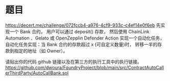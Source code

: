 # 题目
https://decert.me/challenge/072fccb4-a976-4cf9-933c-c4ef14e0f6eb
先实现一个 Bank 合约， 用户可以通过 deposit() 存款， 然后使用 ChainLink Automation 、Gelato 或 OpenZepplin Defender Action 实现一个自动化任务， 自动化任务实现：当 Bank 合约的存款超过 x (可自定义数量)时， 转移一半的存款到指定的地址（如 Owner）。

请贴出你的代码 github 链接以及在第三方的执行工具中的执行链接。
https://github.com/dwoura/FoundryProject/blob/main/src/ContractAutoCallerThirdParty/AutoCallBank.sol
